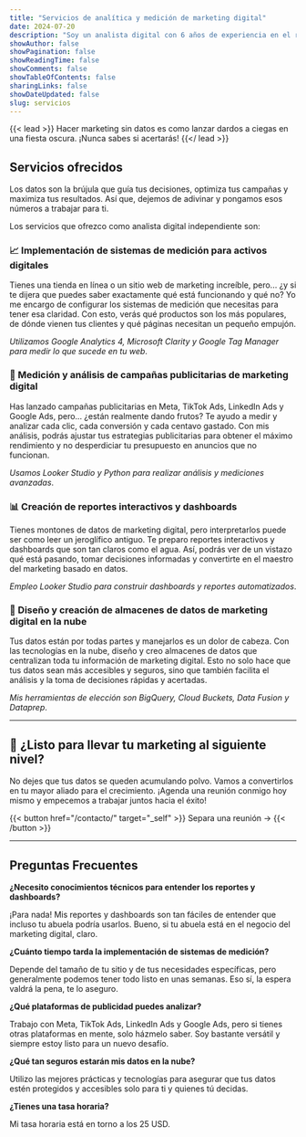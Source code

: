 ```yaml
---
title: "Servicios de analítica y medición de marketing digital"
date: 2024-07-20
description: "Soy un analista digital con 6 años de experiencia en el rubro, trabajando desde Lima, Perú."
showAuthor: false
showPagination: false
showReadingTime: false
showComments: false
showTableOfContents: false
sharingLinks: false
showDateUpdated: false
slug: servicios
---
```


{{< lead >}}
Hacer marketing sin datos es como lanzar dardos a ciegas en una fiesta oscura. ¡Nunca sabes si acertarás!
{{</ lead >}}

## Servicios ofrecidos 

Los datos son la brújula que guía tus decisiones, optimiza tus campañas y maximiza tus resultados. Así que, dejemos de adivinar y pongamos esos números a trabajar para ti.

Los servicios que ofrezco como analista digital independiente son:

### 📈 Implementación de sistemas de medición para activos digitales

Tienes una tienda en línea o un sitio web de marketing increíble, pero... ¿y si te dijera que puedes saber exactamente qué está funcionando y qué no? Yo me encargo de configurar los sistemas de medición que necesitas para tener esa claridad. Con esto, verás qué productos son los más populares, de dónde vienen tus clientes y qué páginas necesitan un pequeño empujón.

_Utilizamos Google Analytics 4, Microsoft Clarity y Google Tag Manager para medir lo que sucede en tu web_.

### 📢 Medición y análisis de campañas publicitarias de marketing digital

Has lanzado campañas publicitarias en Meta, TikTok Ads, LinkedIn Ads y Google Ads, pero... ¿están realmente dando frutos? Te ayudo a medir y analizar cada clic, cada conversión y cada centavo gastado. Con mis análisis, podrás ajustar tus estrategias publicitarias para obtener el máximo rendimiento y no desperdiciar tu presupuesto en anuncios que no funcionan.

_Usamos Looker Studio y Python para realizar análisis y mediciones avanzadas_.

### 📊 Creación de reportes interactivos y dashboards

Tienes montones de datos de marketing digital, pero interpretarlos puede ser como leer un jeroglífico antiguo. Te preparo reportes interactivos y dashboards que son tan claros como el agua. Así, podrás ver de un vistazo qué está pasando, tomar decisiones informadas y convertirte en el maestro del marketing basado en datos.

_Empleo Looker Studio para construir dashboards y reportes automatizados_.

### 🫙 Diseño y creación de almacenes de datos de marketing digital en la nube

Tus datos están por todas partes y manejarlos es un dolor de cabeza. Con las tecnologías en la nube, diseño y creo almacenes de datos que centralizan toda tu información de marketing digital. Esto no solo hace que tus datos sean más accesibles y seguros, sino que también facilita el análisis y la toma de decisiones rápidas y acertadas.

_Mis herramientas de elección son BigQuery, Cloud Buckets, Data Fusion y Dataprep_.

---

## 🚀 ¿Listo para llevar tu marketing al siguiente nivel?

No dejes que tus datos se queden acumulando polvo. Vamos a convertirlos en tu mayor aliado para el crecimiento. ¡Agenda una reunión conmigo hoy mismo y empecemos a trabajar juntos hacia el éxito!

{{< button href="/contacto/" target="_self" >}}
Separa una reunión →
{{< /button >}}

---

## Preguntas Frecuentes

**¿Necesito conocimientos técnicos para entender los reportes y dashboards?**

¡Para nada! Mis reportes y dashboards son tan fáciles de entender que incluso tu abuela podría usarlos. Bueno, si tu abuela está en el negocio del marketing digital, claro.

**¿Cuánto tiempo tarda la implementación de sistemas de medición?**

Depende del tamaño de tu sitio y de tus necesidades específicas, pero generalmente podemos tener todo listo en unas semanas. Eso sí, la espera valdrá la pena, te lo aseguro.

**¿Qué plataformas de publicidad puedes analizar?**

Trabajo con Meta, TikTok Ads, LinkedIn Ads y Google Ads, pero si tienes otras plataformas en mente, solo házmelo saber. Soy bastante versátil y siempre estoy listo para un nuevo desafío.

**¿Qué tan seguros estarán mis datos en la nube?**

Utilizo las mejores prácticas y tecnologías para asegurar que tus datos estén protegidos y accesibles solo para ti y quienes tú decidas.

**¿Tienes una tasa horaria?**

Mi tasa horaria está en torno a los 25 USD.